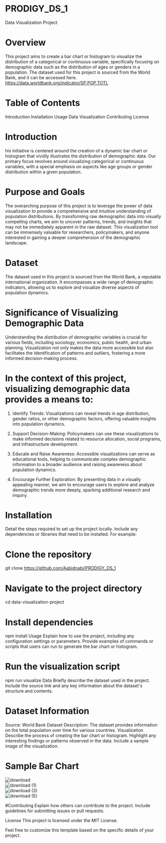 # PRODIGY_DS_1
Data Visualization Project

# Overview
This project aims to create a bar chart or histogram to visualize the distribution of a categorical or continuous variable, specifically focusing on demographic data such as the distribution of ages or genders in a population. The dataset used for this project is sourced from the World Bank, and it can be accessed here.
https://data.worldbank.org/indicator/SP.POP.TOTL

# Table of Contents
Introduction
Installation
Usage
Data
Visualization
Contributing
License

# Introduction
his initiative is centered around the creation of a dynamic bar chart or histogram that vividly illustrates the distribution of demographic data. Our primary focus revolves around visualizing categorical or continuous variables, with a special emphasis on aspects like age groups or gender distribution within a given population.

# Purpose and Goals
The overarching purpose of this project is to leverage the power of data visualization to provide a comprehensive and intuitive understanding of population distributions. By transforming raw demographic data into visually compelling charts, we aim to uncover patterns, trends, and insights that may not be immediately apparent in the raw dataset. This visualization tool can be immensely valuable for researchers, policymakers, and anyone interested in gaining a deeper comprehension of the demographic landscape.

# Dataset
The dataset used in this project is sourced from the World Bank, a reputable international organization. It encompasses a wide range of demographic indicators, allowing us to explore and visualize diverse aspects of population dynamics. 

# Significance of Visualizing Demographic Data
Understanding the distribution of demographic variables is crucial for various fields, including sociology, economics, public health, and urban planning. Visualization not only makes the data more accessible but also facilitates the identification of patterns and outliers, fostering a more informed decision-making process.

# In the context of this project, visualizing demographic data provides a means to:

1. Identify Trends: Visualizations can reveal trends in age distribution, gender ratios, or other demographic factors, offering valuable insights into population dynamics.

2. Support Decision-Making: Policymakers can use these visualizations to make informed decisions related to resource allocation, social programs, and infrastructure development.

3. Educate and Raise Awareness: Accessible visualizations can serve as educational tools, helping to communicate complex demographic information to a broader audience and raising awareness about population dynamics.

4. Encourage Further Exploration: By presenting data in a visually appealing manner, we aim to encourage users to explore and analyze demographic trends more deeply, sparking additional research and inquiry.

# Installation
Detail the steps required to set up the project locally. Include any dependencies or libraries that need to be installed. For example:

# Clone the repository
git clone https://github.com/Aabidnabi/PRODIGY_DS_1

# Navigate to the project directory
cd data-visualization-project

# Install dependencies
npm install
Usage
Explain how to use the project, including any configuration settings or parameters. Provide examples of commands or scripts that users can run to generate the bar chart or histogram.


# Run the visualization script
npm run visualize
Data
Briefly describe the dataset used in the project. Include the source link and any key information about the dataset's structure and contents.

# Dataset Information
Source: World Bank Dataset
Description: The dataset provides information on the total population over time for various countries.
Visualization
Describe the process of creating the bar chart or histogram. Highlight any interesting findings or patterns observed in the data. Include a sample image of the visualization.

# Sample Bar Chart
![download](https://github.com/Aabidnabi/PRODIGY_DS_1/assets/69672207/d4861d67-0ec9-494d-ae6e-e211d962013c)<br>
![download (1)](https://github.com/Aabidnabi/PRODIGY_DS_1/assets/69672207/e8f11bb9-4ccf-4897-ad12-b04d79309129)<br>
![download (3)](https://github.com/Aabidnabi/PRODIGY_DS_1/assets/69672207/a1da0d11-9998-44ca-bb37-773cae71b805)<br>
![download (5)](https://github.com/Aabidnabi/PRODIGY_DS_1/assets/69672207/c88a9eba-0964-45db-b588-c1617e12fc34)



#Contributing
Explain how others can contribute to the project. Include guidelines for submitting issues or pull requests.

License
This project is licensed under the MIT License.

Feel free to customize this template based on the specific details of your project.
